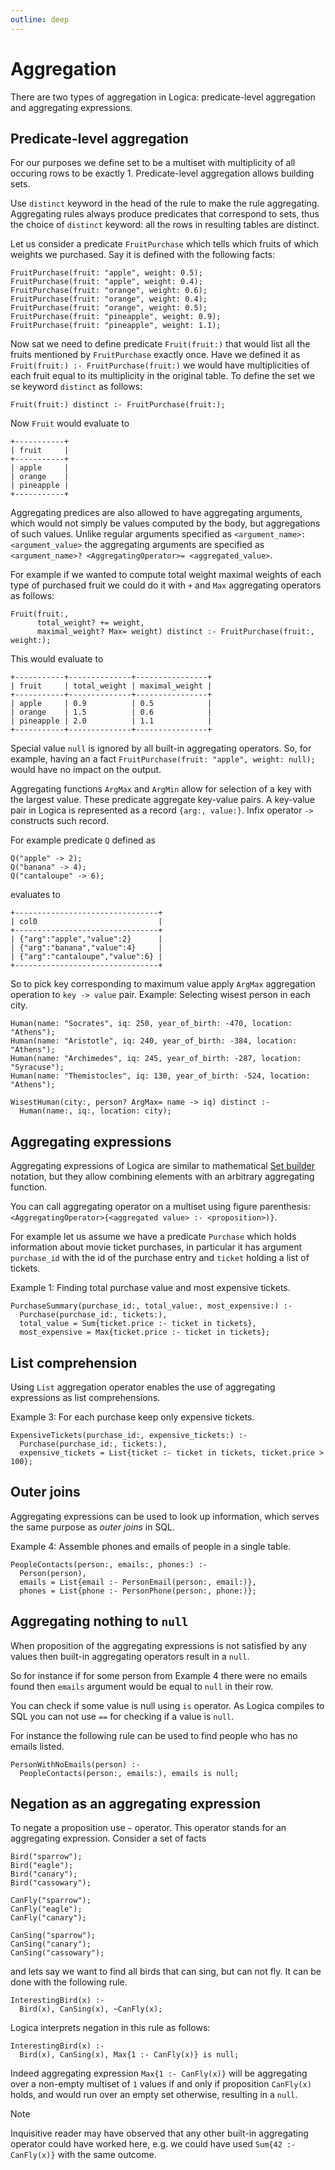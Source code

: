 ```yaml
---
outline: deep
---
```

# Aggregation

There are two types of aggregation in Logica: predicate-level
aggregation and aggregating expressions.

## Predicate-level aggregation

For our purposes we define set to be a multiset with multiplicity of all
occuring rows to be exactly 1. Predicate-level aggregation allows building sets.

Use `distinct` keyword in the head of the rule to make the rule aggregating.
Aggregating rules always produce predicates that correspond to sets, thus the
choice of `distinct` keyword: all the rows in resulting tables are distinct.

Let us consider a predicate `FruitPurchase` which tells which fruits of which weights
we purchased. Say it is defined with the following facts:

```
FruitPurchase(fruit: "apple", weight: 0.5);
FruitPurchase(fruit: "apple", weight: 0.4);
FruitPurchase(fruit: "orange", weight: 0.6);
FruitPurchase(fruit: "orange", weight: 0.4);
FruitPurchase(fruit: "orange", weight: 0.5);
FruitPurchase(fruit: "pineapple", weight: 0.9);
FruitPurchase(fruit: "pineapple", weight: 1.1);
```

Now sat we need to define predicate `Fruit(fruit:)` that would list all the fruits mentioned
by `FruitPurchase` exactly once. Have we defined it as `Fruit(fruit:) :- FruitPurchase(fruit:)`
we would have multiplicities of each fruit equal to its multiplicity in the original table.
To define the set we se keyword `distinct` as follows:

```
Fruit(fruit:) distinct :- FruitPurchase(fruit:);
```

Now `Fruit` would evaluate to

```
+-----------+
| fruit     |
+-----------+
| apple     |
| orange    |
| pineapple |
+-----------+
```

Aggregating predices are also allowed to have aggregating arguments, which would not simply
be values computed by the body, but aggregations of such values. Unlike regular arguments specified as `<argument_name>: <argument_value>` the aggregating arguments are specified
as `<argument_name>? <AggregatingOperator>= <aggregated_value>`.

For example if we wanted to compute total weight maximal weights of each type of purchased fruit we could do it with `+` and `Max` aggregating operators as follows:

```
Fruit(fruit:,
      total_weight? += weight,
      maximal_weight? Max= weight) distinct :- FruitPurchase(fruit:, weight:);
```

This would evaluate to

```
+-----------+--------------+----------------+
| fruit     | total_weight | maximal_weight |
+-----------+--------------+----------------+
| apple     | 0.9          | 0.5            |
| orange    | 1.5          | 0.6            |
| pineapple | 2.0          | 1.1            |
+-----------+--------------+----------------+
```

Special value `null` is ignored by all built-in aggregating operators. So, for example, having an a fact
`FruitPurchase(fruit: "apple", weight: null);` would have no impact on the output.

Aggregating functions `ArgMax` and `ArgMin` allow for selection of a key with the largest value.
These predicate aggregate key-value pairs. A key-value pair in Logica is represented as a
record `{arg:, value:}`. Infix operator `->` constructs such record.

For example predicate `Q` defined as
```
Q("apple" -> 2);
Q("banana" -> 4);
Q("cantaloupe" -> 6);
```

evaluates to

```
+--------------------------------+
| col0                           |
+--------------------------------+
| {"arg":"apple","value":2}      |
| {"arg":"banana","value":4}     |
| {"arg":"cantaloupe","value":6} |
+--------------------------------+
```

So to pick key corresponding to maximum value apply `ArgMax` aggregation operation to `key -> value` pair.
Example: Selecting wisest person in each city.

```
Human(name: "Socrates", iq: 250, year_of_birth: -470, location: "Athens");
Human(name: "Aristotle", iq: 240, year_of_birth: -384, location: "Athens");
Human(name: "Archimedes", iq: 245, year_of_birth: -287, location: "Syracuse");
Human(name: "Themistocles", iq: 130, year_of_birth: -524, location: "Athens");

WisestHuman(city:, person? ArgMax= name -> iq) distinct :-
  Human(name:, iq:, location: city);
```

## Aggregating expressions

Aggregating expressions of Logica are similar to mathematical 
[Set builder](https://en.wikipedia.org/wiki/Set-builder_notation#Sets_defined_by_a_predicate) notation,
but they allow combining elements with an arbitrary aggregating function.

You can call aggregating operator on a multiset using figure parenthesis:
` <AggregatingOperator>{<aggregated value> :- <proposition>)}`.

For example let us assume we have a predicate `Purchase` which holds information about movie ticket purchases, in particular it has
argument `purchase_id` with the id of the purchase entry and `ticket` holding a list of tickets.

Example 1: Finding total purchase value and most expensive tickets.

```
PurchaseSummary(purchase_id:, total_value:, most_expensive:) :-
  Purchase(purchase_id:, tickets:),
  total_value = Sum{ticket.price :- ticket in tickets},
  most_expensive = Max{ticket.price :- ticket in tickets};
```

## List comprehension

Using `List` aggregation operator enables the use of aggregating expressions as list comprehensions.

Example 3: For each purchase keep only expensive tickets.

```
ExpensiveTickets(purchase_id:, expensive_tickets:) :-
  Purchase(purchase_id:, tickets:),
  expensive_tickets = List{ticket :- ticket in tickets, ticket.price > 100};

```

## Outer joins

Aggregating expressions can be used to look up information, which serves the same purpose as _outer joins_ in SQL.

Example 4: Assemble phones and emails of people in a single table.

```
PeopleContacts(person:, emails:, phones:) :-
  Person(person),
  emails = List{email :- PersonEmail(person:, email:)},
  phones = List{phone :- PersonPhone(person:, phone:)};
```

## Aggregating nothing to `null`

When proposition of the aggregating expressions is not satisfied by any values then
built-in aggregating operators result in a `null`.

So for instance if for some person from Example 4 there were no emails found then
`emails` argument would be equal to `null` in their row.

You can check if some value is null using `is` operator. As Logica compiles to SQL you can
not use `==` for checking if a value is `null`.

For instance the following rule can be used to find people who has no emails listed.

```
PersonWithNoEmails(person) :-
  PeopleContacts(person:, emails:), emails is null;
```

## Negation as an aggregating expression

To negate a proposition use `~` operator. This operator stands for an aggregating expression.
Consider a set of facts

```
Bird("sparrow");
Bird("eagle");
Bird("canary");
Bird("cassowary");

CanFly("sparrow");
CanFly("eagle");
CanFly("canary");

CanSing("sparrow");
CanSing("canary");
CanSing("cassowary");
```

and lets say we want to find all birds that can sing, but can not fly. It can be done
with the following rule.

```
InterestingBird(x) :-
  Bird(x), CanSing(x), ~CanFly(x);
```

Logica interprets negation in this rule as follows:

```
InterestingBird(x) :-
  Bird(x), CanSing(x), Max{1 :- CanFly(x)} is null;
```

Indeed aggregating expression `Max{1 :- CanFly(x)}` will be aggregating over a non-empty
multiset of `1` values if and only if proposition `CanFly(x)` holds, and would run over an empty
set otherwise, resulting in a `null`. 

> [!NOTE]
> Inquisitive reader may have observed that any other built-in
> aggregating operator could have worked here, e.g. we could have used `Sum{42 :- CanFly(x)}`
> with the same outcome.